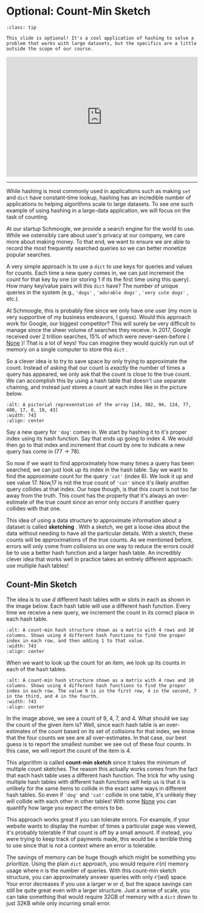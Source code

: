 # Optional: Count-Min Sketch

```{admonition} Tip
:class: tip

This slide is optional! It's a cool application of hashing to solve a problem that works with large datasets, but the specifics are a little outside the scope of our course.
```

<div style="position: relative; padding-bottom: 62.5%; height: 0;">
    <iframe src="https://www.loom.com/embed/3d55dbb6311b4d52b5018cd0ed365f61" frameborder="0" webkitallowfullscreen mozallowfullscreen allowfullscreen style="position: absolute; top: 0; left: 0; width: 100%; height: 100%;"></iframe>
</div>

---

While hashing is most commonly used in applications such as making `set` and `dict` have constant-time lookup, hashing has an incredible number of applications to helping algorithms scale to large datasets. To see one such example of using hashing in a large-data application, we will focus on the task of counting.

At our startup Schmoogle, we provide a search engine for the world to use. While we ostensibly care about user's privacy at our company, we care more about making money. To that end, we want to ensure we are able to record the most frequently searched queries so we can better monetize popular searches.

A very simple approach is to use a `dict` to use keys for queries and values for counts. Each time a new query comes in, we can just increment the count for that key by one (or storing 1 if its the first time using this query). How many key/value pairs will this `dict` have? The number of unique queries in the system (e.g., `'dogs'` , `'adorable dogs'` , `'very cute dogs'` , etc.).

At Schmoogle, this is probably fine since we only have one user (my mom is very supportive of my business endeavors, I guess). Would this approach work for Google, our biggest competitor? This will surely be very difficult to manage since the sheer volume of searches they receive. In 2017, Google received over 2 trillion searches, 15% of which were never-seen-before ( [None](https://searchengineland.com/google-reaffirms-15-searches-new-never-searched-273786) )! That is a lot of keys! You can imagine they would quickly run out of memory on a single computer to store this `dict` .

So a clever idea is to try to save space by only trying to approximate the count. Instead of asking that our count is _exactly_ the number of times a query has appeared, we only ask that the count is close to the true count. We can accomplish this by using a hash table that doesn't use separate chaining, and instead just stores a count at each index like in the picture below.

```{image} https://static.us.edusercontent.com/files/5SZTZXZSZ1EYnt7ARQ5SCS5Z
:alt: A pictorial representation of the array [14, 302, 94, 124, 77, 400, 17, 0, 19, 43]
:width: 743
:align: center
```

Say a new query for `'dog'` comes in. We start by hashing it to it's proper index using its hash function. Say that ends up going to index 4. We would then go to that index and increment that count by one to indicate a new query has come in ($77 \rightarrow 78$).

So now if we want to find approximately how many times a query has been searched, we can just look up its index in the hash table. Say we want to find the approximate count for the query `'cat'` (index 6). We look it up and see value 17. Now,17 is not the true count of `'cat'` since it's likely another query collides at that index. Our hope though, is that this count is not too far away from the truth. This count has the property that it's always an over-estimate of the true count since an error only occurs if another query collides with that one.

This idea of using a data structure to approximate information about a dataset is called **sketching** . With a sketch, we get a loose idea about the data without needing to have all the particular details. With a sketch, these counts will be approximations of the true counts. As we mentioned before, errors will only come from collisions so one way to reduce the errors could be to use a better hash function and a larger hash table. An incredibly clever idea that works well in practice takes an entirely different approach: use multiple hash tables!

## Count-Min Sketch

The idea is to use $d$ different hash tables with $w$ slots in each as shown in the image below. Each hash table will use a different hash function. Every time we receive a new query, we increment the count in its correct place in each hash table.

```{image} https://static.us.edusercontent.com/files/1jtcVeOrN1l6Sp3bZUdjZl3i
:alt: A count-min hash structure shown as a matrix with 4 rows and 10 columns. Shows using 4 different hash functions to find the proper index in each row, and then adding 1 to that value.
:width: 743
:align: center
```

When we want to look up the count for an item, we look up its counts in each of the hash tables.

```{image} https://static.us.edusercontent.com/files/eEsPBwhPGkD2EYBYhecIUyhU
:alt: A count-min hash structure shown as a matrix with 4 rows and 10 columns. Shows using 4 different hash functions to find the proper index in each row. The value 9 is in the first row, 4 in the second, 7 in the third, and 4 in the fourth.
:width: 743
:align: center
```

In the image above, we see a count of 9, 4, 7, and 4. What should we say the count of the given item is? Well, since each hash table is an over-estimates of the count based on its set of collisions for that index, we know that the four counts we see are all over-estimates. In that case, our best guess is to report the smallest number we see out of these four counts. In this case, we will report the count of the item is 4.

This algorithm is called **count-min sketch** since it takes the minimum of multiple count sketches. The reason this actually works comes from the fact that each hash table uses a different hash function. The trick for why using multiple hash tables with different hash functions will help us is that it is unlikely for the same items to collide in the exact same ways in different hash tables. So even if `'dog'` and `'cat'` collide in one table, it's unlikely they will collide with each other in other tables! With some [None](http://web.stanford.edu/class/cs168/l/l2.pdf) you can quantify how large you expect the errors to be.

This approach works great if you can tolerate errors. For example, if your website wants to display the number of times a particular page was viewed, it's probably tolerable if that count is off by a small amount. If instead, you were trying to keep track of payments made, this would be a terrible thing to use since that is not a context where an error is tolerable.

The savings of memory can be huge though which might be something you prioritize. Using the plain `dict` approach, you would require $\mathcal{O}(n)$ memory usage where $n$ is the number of queries. With this count-min sketch structure, you can approximately answer queries with only $\mathcal{O}(wd)$ space. Your error decreases if you use a larger $w$ or $d$, but the space savings can still be quite great even with a larger structure. Just a sense of scale, you can take something that would require 32GB of memory with a `dict` down to just 32KB while only incurring small error.
